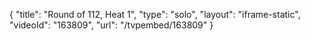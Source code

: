 {
    "title": "Round of 112, Heat 1",
    "type": "solo",
    "layout": "iframe-static",
    "videoId": "163809",
    "url": "\/tvpembed\/163809"
}